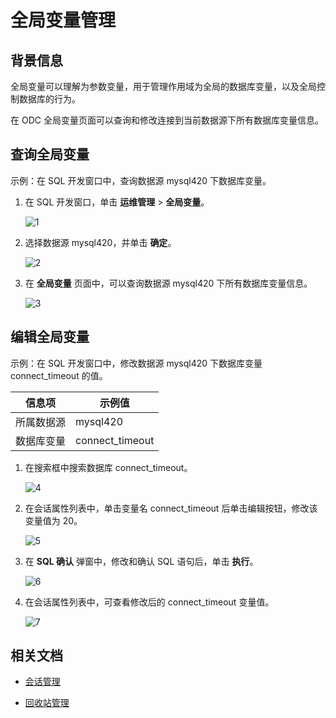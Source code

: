 # 全局变量管理

## 背景信息

全局变量可以理解为参数变量，用于管理作用域为全局的数据库变量，以及全局控制数据库的行为。

在 ODC 全局变量页面可以查询和修改连接到当前数据源下所有数据库变量信息。

## 查询全局变量

示例：在 SQL 开发窗口中，查询数据源 mysql420 下数据库变量。


1. 在 SQL 开发窗口，单击 **运维管理** > **全局变量**。

    ![1](https://obbusiness-private.oss-cn-shanghai.aliyuncs.com/doc/img/odc/420/database-operation-and-maintenance/global-variable/1.png)

2. 选择数据源 mysql420，并单击 **确定**。

    ![2](https://obbusiness-private.oss-cn-shanghai.aliyuncs.com/doc/img/odc/420/database-operation-and-maintenance/global-variable/2.png)

3. 在 **全局变量** 页面中，可以查询数据源 mysql420 下所有数据库变量信息。

    ![3](https://obbusiness-private.oss-cn-shanghai.aliyuncs.com/doc/img/odc/420/database-operation-and-maintenance/global-variable/3.png)

## 编辑全局变量

示例：在 SQL 开发窗口中，修改数据源 mysql420 下数据库变量 connect_timeout 的值。

| 信息项 | 示例值 |
| ------ | ------ |
|所属数据源|mysql420 |
|数据库变量|connect_timeout|

1. 在搜索框中搜索数据库 connect_timeout。

    ![4](https://obbusiness-private.oss-cn-shanghai.aliyuncs.com/doc/img/odc/420/database-operation-and-maintenance/global-variable/4.png)

2. 在会话属性列表中，单击变量名 connect_timeout 后单击编辑按钮，修改该变量值为 20。

    ![5](https://obbusiness-private.oss-cn-shanghai.aliyuncs.com/doc/img/odc/420/database-operation-and-maintenance/global-variable/5.png)

3. 在 **SQL 确认** 弹窗中，修改和确认 SQL 语句后，单击 **执行**。

    ![6](https://obbusiness-private.oss-cn-shanghai.aliyuncs.com/doc/img/odc/420/database-operation-and-maintenance/global-variable/6.png)

4. 在会话属性列表中，可查看修改后的 connect_timeout 变量值。

    ![7](https://obbusiness-private.oss-cn-shanghai.aliyuncs.com/doc/img/odc/420/database-operation-and-maintenance/global-variable/7.png)

## 相关文档

- [会话管理](../600.database-operation-and-maintenance/1.session-management.md)

- [回收站管理](../600.database-operation-and-maintenance/3.recycle-bin.md)